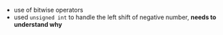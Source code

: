 * use of bitwise operators 
* used `unsigned int` to handle the left shift of negative number, **needs to understand why**
